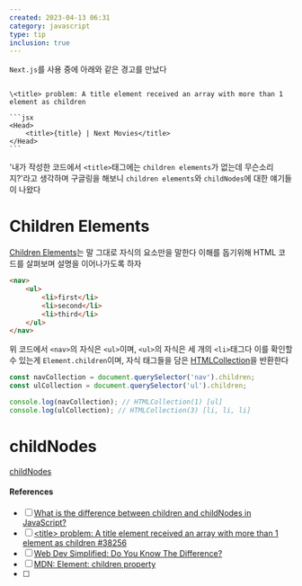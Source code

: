```yaml
---
created: 2023-04-13 06:31
category: javascript
type: tip
inclusion: true
---
```


`Next.js`를 사용 중에 아래와 같은 경고를 만났다

````ad-warning

\<title> problem: A title element received an array with more than 1 element as children

```jsx
<Head>
	<title>{title} | Next Movies</title>
</Head>
```
````
 
'내가 작성한 코드에서 `<title>`태그에는 `children elements`가 없는데 무슨소리지?'라고 생각하며 구글링을 해보니 `children elements`와  `childNodes`에 대한 얘기들이 나왔다

# Children Elements
[Children Elements](https://developer.mozilla.org/en-US/docs/Web/API/Element/children)는 말 그대로 자식의 요소만을 말한다
이해를 돕기위해 HTML 코드를 살펴보며 설명을 이어나가도록 하자

```html
<nav>
	<ul>
		<li>first</li>
		<li>second</li>
		<li>third</li>
	</ul>
</nav>
```

위 코드에서 `<nav>`의 자식은 `<ul>`이며, `<ul>`의 자식은 세 개의 `<li>`태그다
이를 확인할 수 있는게 `Element.children`이며, 자식 태그들을 담은 [HTMLCollection](https://developer.mozilla.org/en-US/docs/Web/API/HTMLCollection)을 반환한다

```js
const navCollection = document.querySelector('nav').children;
const ulCollection = document.querySelector('ul').children;

console.log(navCollection); // HTMLCollection(1) [ul]
console.log(ulCollection); // HTMLCollection(3) [li, li, li]
```

# childNodes
[childNodes](https://developer.mozilla.org/en-US/docs/Web/API/Node/childNodes)








#### References
- [ ] [What is the difference between children and childNodes in JavaScript?](https://stackoverflow.com/a/7935719/14460912)
- [ ] [\<title> problem: A title element received an array with more than 1 element as children #38256](https://github.com/vercel/next.js/discussions/38256#discussioncomment-3070196)
- [ ] [Web Dev Simplified: Do You Know The Difference?](https://youtu.be/rhvec8cXLlo)
- [ ] [MDN: Element: children property](https://developer.mozilla.org/en-US/docs/Web/API/Element/children)
- [ ] 